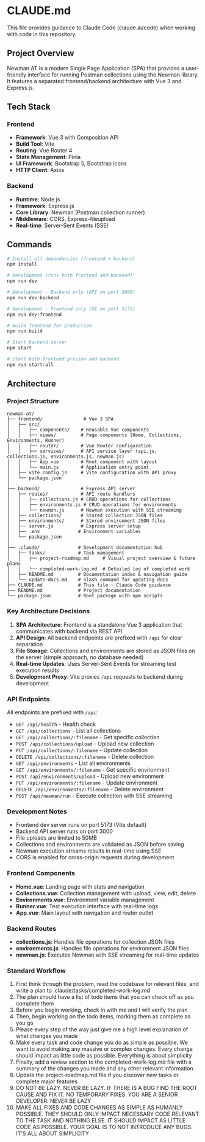 # CLAUDE.md

This file provides guidance to Claude Code (claude.ai/code) when working with code in this repository.

## Project Overview

Newman AT is a modern Single Page Application (SPA) that provides a user-friendly interface for running Postman collections using the Newman library. It features a separated frontend/backend architecture with Vue 3 and Express.js.

## Tech Stack

### Frontend
- **Framework**: Vue 3 with Composition API
- **Build Tool**: Vite
- **Routing**: Vue Router 4
- **State Management**: Pinia
- **UI Framework**: Bootstrap 5, Bootstrap Icons
- **HTTP Client**: Axios

### Backend
- **Runtime**: Node.js
- **Framework**: Express.js
- **Core Library**: Newman (Postman collection runner)
- **Middleware**: CORS, Express-fileupload
- **Real-time**: Server-Sent Events (SSE)

## Commands

```bash
# Install all dependencies (frontend + backend)
npm install

# Development (runs both frontend and backend)
npm run dev

# Development - Backend only (API on port 3000)
npm run dev:backend

# Development - Frontend only (UI on port 5173)  
npm run dev:frontend

# Build frontend for production
npm run build

# Start backend server
npm start

# Start both frontend preview and backend
npm run start:all
```

## Architecture

### Project Structure
```
newman-at/
├── frontend/               # Vue 3 SPA
│   ├── src/
│   │   ├── components/    # Reusable Vue components
│   │   ├── views/         # Page components (Home, Collections, Environments, Runner)
│   │   ├── router/        # Vue Router configuration
│   │   ├── services/      # API service layer (api.js, collections.js, environments.js, newman.js)
│   │   ├── App.vue        # Root component with layout
│   │   └── main.js        # Application entry point
│   ├── vite.config.js     # Vite configuration with API proxy
│   └── package.json
│
├── backend/               # Express API server
│   ├── routes/            # API route handlers
│   │   ├── collections.js # CRUD operations for collections
│   │   ├── environments.js # CRUD operations for environments
│   │   └── newman.js      # Newman execution with SSE streaming
│   ├── collections/       # Stored collection JSON files
│   ├── environments/      # Stored environment JSON files
│   ├── server.js          # Express server setup
│   ├── .env              # Environment variables
│   └── package.json
│
├── .claude/              # Development documentation hub
│   ├── tasks/            # Task management
│   │   ├── project-roadmap.md     # Visual project overview & future plans
│   │   └── completed-work-log.md  # Detailed log of completed work
│   ├── README.md         # Documentation index & navigation guide
│   └── update-docs.md    # Slash command for updating docs
├── CLAUDE.md             # This file - Claude Code guidance
├── README.md             # Project documentation
└── package.json          # Root package with npm scripts
```

### Key Architecture Decisions

1. **SPA Architecture**: Frontend is a standalone Vue 3 application that communicates with backend via REST API
2. **API Design**: All backend endpoints are prefixed with `/api` for clear separation
3. **File Storage**: Collections and environments are stored as JSON files on the server (simple approach, no database needed)
4. **Real-time Updates**: Uses Server-Sent Events for streaming test execution results
5. **Development Proxy**: Vite proxies `/api` requests to backend during development

### API Endpoints

All endpoints are prefixed with `/api`:

- `GET /api/health` - Health check
- `GET /api/collections` - List all collections
- `GET /api/collections/:filename` - Get specific collection
- `POST /api/collections/upload` - Upload new collection
- `PUT /api/collections/:filename` - Update collection
- `DELETE /api/collections/:filename` - Delete collection
- `GET /api/environments` - List all environments
- `GET /api/environments/:filename` - Get specific environment
- `POST /api/environments/upload` - Upload new environment
- `PUT /api/environments/:filename` - Update environment
- `DELETE /api/environments/:filename` - Delete environment
- `POST /api/newman/run` - Execute collection with SSE streaming

### Development Notes

- Frontend dev server runs on port 5173 (Vite default)
- Backend API server runs on port 3000
- File uploads are limited to 50MB
- Collections and environments are validated as JSON before saving
- Newman execution streams results in real-time using SSE
- CORS is enabled for cross-origin requests during development

### Frontend Components

- **Home.vue**: Landing page with stats and navigation
- **Collections.vue**: Collection management with upload, view, edit, delete
- **Environments.vue**: Environment variable management
- **Runner.vue**: Test execution interface with real-time logs
- **App.vue**: Main layout with navigation and router outlet

### Backend Routes

- **collections.js**: Handles file operations for collection JSON files
- **environments.js**: Handles file operations for environment JSON files
- **newman.js**: Executes Newman with SSE streaming for real-time updates

### Standard Workflow

1. First think through the problem, read the codebase for relevant files, and write a plan to .claude/tasks/completed-work-log.md
2. The plan should have a list of todo items that you can check off as you complete them
3. Before you begin working, check in with me and I will verify the plan
4. Then, begin working on the todo items, marking them as complete as you go
5. Please every step of the way just give me a high level explanation of what changes you made
6. Make every task and code change you do as simple as possible. We want to avoid making any massive or complex changes. Every change should impact as little code as possible. Everything is about simplicity
7. Finally, add a review section to the completed-work-log.md file with a summary of the changes you made and any other relevant information
8. Update the project-roadmap.md file if you discover new tasks or complete major features
9. DO NOT BE LAZY. NEVER BE LAZY. IF THERE IS A BUG FIND THE ROOT CAUSE AND FIX IT. NO TEMPORARY FIXES. YOU ARE A SENIOR DEVELOPER. NEVER BE LAZY
10. MAKE ALL FIXES AND CODE CHANGES AS SIMPLE AS HUMANLY POSSIBLE. THEY SHOULD ONLY IMPACT NECESSARY CODE RELEVANT TO THE TASK AND NOTHING ELSE. IT SHOULD IMPACT AS LITTLE CODE AS POSSIBLE. YOUR GOAL IS TO NOT INTRODUCE ANY BUGS. IT'S ALL ABOUT SIMPLICITY